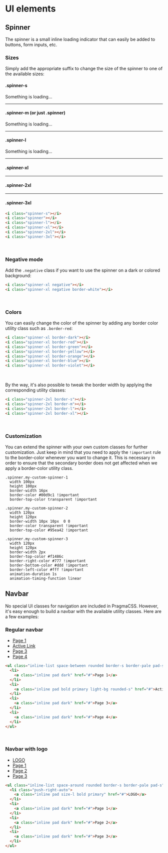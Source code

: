 # UI elements


## Spinner

The spinner is a small inline loading indicator that can easily be added to buttons, form inputs, etc.


### Sizes

Simply add the appropriate suffix to change the size of the spinner to one of the available sizes:

#### .spinner-s

<div>
  <i class="spinner-s"></i> <span class="size-s">Something is loading...</span>
</div>

---

#### .spinner-m (or just .spinner)

<div>
  <i class="spinner"></i> Something is loading...
</div>

---

#### .spinner-l

<div>
  <i class="spinner-l"></i> <span class="big">Something is loading...</span>
</div>

---

#### .spinner-xl

<div>
  <i class="spinner-xl"></i>
</div>

---

#### .spinner-2xl

<div>
  <i class="spinner-2xl"></i>
</div>

---

#### .spinner-3xl

<div>
  <i class="spinner-3xl"></i>
</div>

```html
<i class="spinner-s"></i>
<i class="spinner"></i>
<i class="spinner-l"></i>
<i class="spinner-xl"></i>
<i class="spinner-2xl"></i>
<i class="spinner-3xl"></i>
```

<br>

### Negative mode

Add the `.negative` class if you want to use the spinner on a dark or colored background:

<div class="dark-bg pad rounded center space-evenly">
  <i class="spinner-xl negative"></i>
  <i class="spinner-xl negative border-white"></i>
</div>

```html
<i class="spinner-xl negative"></i>
<i class="spinner-xl negative border-white"></i>
```

<br>

### Colors

You can easily change the color of the spinner by adding any border color utility class such as
`.border-red`:

<div class="space-evenly wrap push-v-xl">
  <i class="spinner-xl border-dark"></i>
  <i class="spinner-xl border-red"></i>
  <i class="spinner-xl border-green"></i>
  <i class="spinner-xl border-yellow"></i>
  <i class="spinner-xl border-orange"></i>
  <i class="spinner-xl border-blue"></i>
  <i class="spinner-xl border-violet"></i>
</div>

```html
<i class="spinner-xl border-dark"></i>
<i class="spinner-xl border-red"></i>
<i class="spinner-xl border-green"></i>
<i class="spinner-xl border-yellow"></i>
<i class="spinner-xl border-orange"></i>
<i class="spinner-xl border-blue"></i>
<i class="spinner-xl border-violet"></i>
```

<br>

By the way, it's also possible to tweak the border width by applying the corresponding utility classes:

<div class="space-evenly wrap push-v-xl">
  <i class="spinner-2xl border-primary border-s"></i>
  <i class="spinner-2xl border-primary border-m"></i>
  <i class="spinner-2xl border-primary border-l"></i>
  <i class="spinner-2xl border-primary border-xl"></i>
</div>

```html
<i class="spinner-2xl border-s"></i>
<i class="spinner-2xl border-m"></i>
<i class="spinner-2xl border-l"></i>
<i class="spinner-2xl border-xl"></i>
```

<br>

### Customization

You can extend the spinner with your own custom classes for further customization. Just keep in mind that
you need to apply the `!important` rule to the border-color whenever you want to change it. This is necessary
in order to ensure that the secondary border does not get affected when we apply a border-color utility class.

<custom-spinner/>

```stylus
.spinner.my-custom-spinner-1
  width 100px
  height 100px
  border-width 16px
  border-color #00d9c1 !important
  border-top-color transparent !important

.spinner.my-custom-spinner-2
  width 120px
  height 120px
  border-width 10px 10px  0 0
  border-color transparent !important
  border-top-color #95ea42 !important

.spinner.my-custom-spinner-3
  width 120px
  height 120px
  border-width 2px
  border-top-color #f1486c
  border-right-color #777 !important
  border-bottom-color #ddd !important
  border-left-color #fff !important
  animation-duration 1s
  animation-timing-function linear
```


## Navbar

No special UI classes for navigation are included in PragmaCSS. However, it's easy enough to build a navbar with
the available utility classes. Here are a few examples:

### Regular navbar

<ul class="inline-list space-between rounded border-s border-pale pad-s">
  <li>
    <a class="inline pad dark" href="#">Page 1</a>
  </li>
  <li>
    <a class="inline pad bold primary light-bg rounded-s" href="#">Active Link</a>
  </li>
  <li>
    <a class="inline pad dark" href="#">Page 3</a>
  </li>
  <li>
    <a class="inline pad dark" href="#">Page 4</a>
  </li>
</ul>

```html
<ul class="inline-list space-between rounded border-s border-pale pad-s">
  <li>
    <a class="inline pad dark" href="#">Page 1</a>
  </li>
  <li>
    <a class="inline pad bold primary light-bg rounded-s" href="#">Active Link</a>
  </li>
  <li>
    <a class="inline pad dark" href="#">Page 3</a>
  </li>
  <li>
    <a class="inline pad dark" href="#">Page 4</a>
  </li>
</ul>
```

<br>

### Navbar with logo

<ul class="inline-list space-around rounded border-s border-pale pad-s">
  <li class="push-right-auto">
    <a class="inline pad size-l bold primary" href="#">LOGO</a>
  </li>
  <li>
    <a class="inline pad dark" href="#">Page 1</a>
  </li>
  <li>
    <a class="inline pad dark" href="#">Page 2</a>
  </li>
  <li>
    <a class="inline pad dark" href="#">Page 3</a>
  </li>
</ul>

```html
<ul class="inline-list space-around rounded border-s border-pale pad-s">
  <li class="push-right-auto">
    <a class="inline pad size-l bold primary" href="#">LOGO</a>
  </li>
  <li>
    <a class="inline pad dark" href="#">Page 1</a>
  </li>
  <li>
    <a class="inline pad dark" href="#">Page 2</a>
  </li>
  <li>
    <a class="inline pad dark" href="#">Page 3</a>
  </li>
</ul>
```


